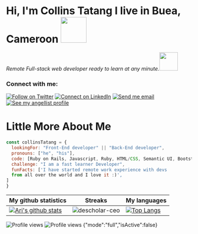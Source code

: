 
<h1> Hi, I'm Collins Tatang I live in Buea, Cameroon <img src="https://media.giphy.com/media/26Fxy3Iz1ari8oytO/giphy.gif" width="70"></h1>

<p><em>Remote Full-stack web developer ready to learn at any minute.</em><img src="https://media.giphy.com/media/XGma2iRIHTKkwqRkFl/giphy.gif" width="50"></p>



### Connect with me:

[![Follow on Twitter](https://img.shields.io/badge/--twitter?label=Twitter&logo=Twitter&style=social)](https://twitter.com/CollinsTatang1) [![Connect on LinkedIn](https://img.shields.io/badge/--linkedin?label=LinkedIn&logo=LinkedIn&style=social)](https://www.linkedin.com/in/makungong-collins/) [![Send me email](https://img.shields.io/badge/--gmail?label=Gmail&logo=Gmail&style=social)](Makungong:makungongcollins@gmail.com) [![See my angellist profile](https://img.shields.io/badge/--angellist?label=AngelList&logo=AngelList&style=social)](https://angel.co/u/makungong-collins) 



# Little More About Me
```javascript
const collinsTatang = {
  lookingFor: "Front-End developer" || "Back-End developer",
  pronouns: ["he", "his"],
  code: [Ruby on Rails, Javascript, Ruby, HTML/CSS, Semantic UI, Bootstrap],
  challenge: "I am a fast learner Developer",
  funFacts: ['I have started remote work experience with devs 
  from all over the world and I love it :)', 
]
}
```
|My github statistics|Streaks|My languages|
|-|-|-|
|[![Ari's github stats](https://github-readme-stats.vercel.app/api?username=arikarim&show_icons=true&theme=dark&hide_title=true)](https://github.com/CollinsTatang)|![descholar-ceo](https://github-readme-streak-stats.herokuapp.com/?user=CollinsTatang&theme=dark)|[![Top Langs](https://github-readme-stats.vercel.app/api/top-langs/?username=arikarim&show_icons=true&theme=dark&layout=compact&hide_title=true)](https://github.com/CollinsTatang)

  

![Profile views](https://gpvc.arturio.dev/CollinsTatang)
![Profile views](https://gpvc.arturio.dev/CollinsTatang)
{"mode":"full","isActive":false}
